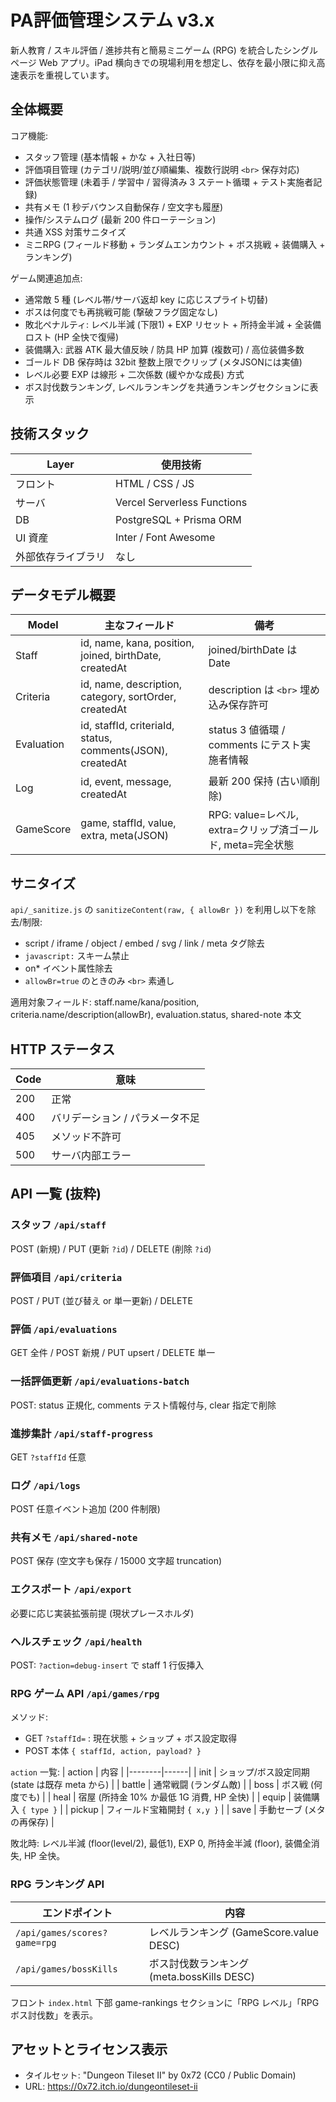 # PA評価管理システム v3.x

新人教育 / スキル評価 / 進捗共有と簡易ミニゲーム (RPG) を統合したシングルページ Web アプリ。iPad 横向きでの現場利用を想定し、依存を最小限に抑え高速表示を重視しています。

## 全体概要

コア機能:
- スタッフ管理 (基本情報 + かな + 入社日等)
- 評価項目管理 (カテゴリ/説明/並び順編集、複数行説明 `<br>` 保存対応)
- 評価状態管理 (未着手 / 学習中 / 習得済み 3 ステート循環 + テスト実施者記録)
- 共有メモ (1 秒デバウンス自動保存 / 空文字も履歴)
- 操作/システムログ (最新 200 件ローテーション)
- 共通 XSS 対策サニタイズ
- ミニRPG (フィールド移動 + ランダムエンカウント + ボス挑戦 + 装備購入 + ランキング)

ゲーム関連追加点:
- 通常敵 5 種 (レベル帯/サーバ返却 key に応じスプライト切替)
- ボスは何度でも再挑戦可能 (撃破フラグ固定なし)
- 敗北ペナルティ: レベル半減 (下限1) + EXP リセット + 所持金半減 + 全装備ロスト (HP 全快で復帰)
- 装備購入: 武器 ATK 最大値反映 / 防具 HP 加算 (複数可) / 高位装備多数
- ゴールド DB 保存時は 32bit 整数上限でクリップ (メタJSONには実値)
- レベル必要 EXP は線形 + 二次係数 (緩やかな成長) 方式
- ボス討伐数ランキング, レベルランキングを共通ランキングセクションに表示

## 技術スタック

| Layer | 使用技術 |
|-------|----------|
| フロント | HTML / CSS / JS |
| サーバ | Vercel Serverless Functions |
| DB | PostgreSQL + Prisma ORM |
| UI 資産 | Inter / Font Awesome |
| 外部依存ライブラリ | なし |

## データモデル概要

| Model | 主なフィールド | 備考 |
|-------|----------------|------|
| Staff | id, name, kana, position, joined, birthDate, createdAt | joined/birthDate は Date |
| Criteria | id, name, description, category, sortOrder, createdAt | description は `<br>` 埋め込み保存許可 |
| Evaluation | id, staffId, criteriaId, status, comments(JSON), createdAt | status 3 値循環 / comments にテスト実施者情報 |
| Log | id, event, message, createdAt | 最新 200 保持 (古い順削除) |
| GameScore | game, staffId, value, extra, meta(JSON) | RPG: value=レベル, extra=クリップ済ゴールド, meta=完全状態 |


## サニタイズ

`api/_sanitize.js` の `sanitizeContent(raw, { allowBr })` を利用し以下を除去/制限:
- script / iframe / object / embed / svg / link / meta タグ除去
- `javascript:` スキーム禁止
- on* イベント属性除去
- `allowBr=true` のときのみ `<br>` 素通し

適用対象フィールド: staff.name/kana/position, criteria.name/description(allowBr), evaluation.status, shared-note 本文

## HTTP ステータス

| Code | 意味 |
|------|------|
| 200 | 正常 |
| 400 | バリデーション / パラメータ不足 |
| 405 | メソッド不許可 |
| 500 | サーバ内部エラー |

## API 一覧 (抜粋)

### スタッフ `/api/staff`
POST (新規) / PUT (更新 `?id`) / DELETE (削除 `?id`)

### 評価項目 `/api/criteria`
POST / PUT (並び替え or 単一更新) / DELETE

### 評価 `/api/evaluations`
GET 全件 / POST 新規 / PUT upsert / DELETE 単一

### 一括評価更新 `/api/evaluations-batch`
POST: status 正規化, comments テスト情報付与, clear 指定で削除

### 進捗集計 `/api/staff-progress`
GET `?staffId` 任意

### ログ `/api/logs`
POST 任意イベント追加 (200 件制限)

### 共有メモ `/api/shared-note`
POST 保存 (空文字も保存 / 15000 文字超 truncation)

### エクスポート `/api/export`
必要に応じ実装拡張前提 (現状プレースホルダ)

### ヘルスチェック `/api/health`
POST: `?action=debug-insert` で staff 1 行仮挿入

### RPG ゲーム API `/api/games/rpg`

メソッド:
- GET `?staffId=` : 現在状態 + ショップ + ボス設定取得
- POST 本体 `{ staffId, action, payload? }`

`action` 一覧:
| action | 内容 |
|--------|------|
| init | ショップ/ボス設定同期 (state は既存 meta から) |
| battle | 通常戦闘 (ランダム敵) |
| boss | ボス戦 (何度でも) |
| heal | 宿屋 (所持金 10% か最低 1G 消費, HP 全快) |
| equip | 装備購入 `{ type }` |
| pickup | フィールド宝箱開封 `{ x,y }` |
| save | 手動セーブ (メタの再保存) |

敗北時: レベル半減 (floor(level/2), 最低1), EXP 0, 所持金半減 (floor), 装備全消失, HP 全快。

### RPG ランキング API
| エンドポイント | 内容 |
|----------------|------|
| `/api/games/scores?game=rpg` | レベルランキング (GameScore.value DESC) |
| `/api/games/bossKills` | ボス討伐数ランキング (meta.bossKills DESC) |

フロント `index.html` 下部 game-rankings セクションに「RPG レベル」「RPG ボス討伐数」を表示。

## アセットとライセンス表示

- タイルセット: "Dungeon Tileset II" by 0x72 (CC0 / Public Domain)
- URL: https://0x72.itch.io/dungeontileset-ii
